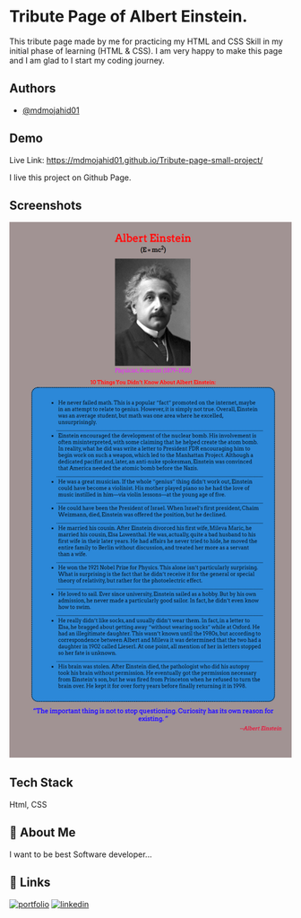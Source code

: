 
# Tribute Page of Albert Einstein.

This tribute page made by me for practicing my HTML and CSS Skill in my initial phase of learning (HTML & CSS). I am very happy to make this page and I am glad to I start my coding journey.




## Authors

- [@mdmojahid01](https://www.github.com/mdmojahid01)


## Demo

Live Link: https://mdmojahid01.github.io/Tribute-page-small-project/

I live this project on Github Page.


## Screenshots

![App Screenshot](https://raw.githubusercontent.com/mdmojahid01/Tribute-page-small-project/main/tributePage.png)


## Tech Stack

Html, CSS



## 🚀 About Me
I want to be best Software developer...



## 🔗 Links
[![portfolio](https://img.shields.io/badge/my_portfolio-000?style=for-the-badge&logo=ko-fi&logoColor=white)](https://mdmojahid.netlify.app/)
[![linkedin](https://img.shields.io/badge/linkedin-0A66C2?style=for-the-badge&logo=linkedin&logoColor=white)](https://www.linkedin.com/in/mdmojahid01)


